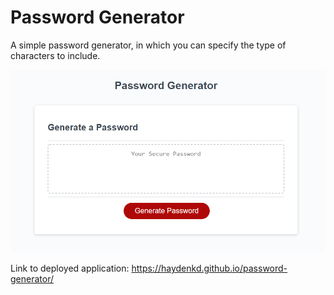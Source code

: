 # Password Generator
A simple password generator, in which you can specify the type of characters to include.

![Image of password generator](image.png)

Link to deployed application: https://haydenkd.github.io/password-generator/
